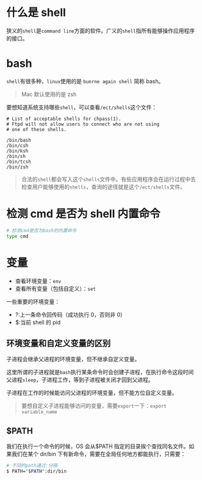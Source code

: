 # 什么是 shell

狭义的`shell`是`command line`方面的软件。广义的`shell`指所有能够操作应用程序的接口。

# bash

`shell`有很多种，`linux`使用的是 `bunrne again shell` 简称 bash。

> Mac 默认使用的是 zsh

要想知道系统支持哪些`shell`，可以查看`/ect/shells`这个文件：

```
# List of acceptable shells for chpass(1).
# Ftpd will not allow users to connect who are not using
# one of these shells.

/bin/bash
/bin/csh
/bin/ksh
/bin/sh
/bin/tcsh
/bin/zsh
```

> 合法的`shell`都会写入这个`shells`文件中。有些应用程序会在运行过程中去检查用户能够使用的`shells`，查询的途径就是这个`/ect/shells`文件。

# 检测 cmd 是否为 shell 内置命令

```sh
# 检测cmd是否为bash的内置命令
type cmd
```

# 变量

- 查看环境变量：`env`
- 查看所有变量（包括自定义）：`set`

一些重要的环境变量：

- ?:上一条命令回传码（成功执行 0，否则非 0）
- $:当前 shell 的 pid

## 环境变量和自定义变量的区别

子进程会继承父进程的环境变量，但不继承自定义变量。

这里所谓的子进程就是`bash`执行某条命令时会创建子进程，在执行命令这段时间父进程`sleep`，子进程工作，等到子进程被关闭才回到父进程。

子进程在工作的时候能访问父进程的环境变量，但不能方位自定义变量。

> 要想自定义子进程能够访问的变量，需要`export`一下：`export variable_name`

## $PATH

我们在执行一个命令的时候，OS 会从$PATH 指定的目录挨个查找同名文件。如果我们在某个 dir/bin 下有新命令，需要在全局任何地方都能执行，只需要：

```sh
# 不同的path通过:分隔
$ PATH="$PATH":dir/bin
```
